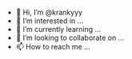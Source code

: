 - 👋 Hi, I’m @krankyyy
- 👀 I’m interested in ...
- 🌱 I’m currently learning ...
- 💞️ I’m looking to collaborate on ...
- 📫 How to reach me ...

<!---
krankyyy/krankyyy is a ✨ special ✨ repository because its `README.md` (this file) appears on your GitHub profile.
You can click the Preview link to take a look at your changes.
--->
